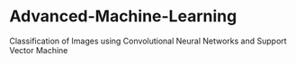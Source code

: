 # Advanced-Machine-Learning

Classification of Images using Convolutional Neural Networks and Support Vector Machine
